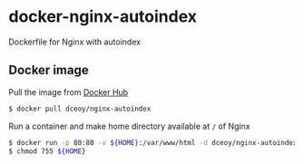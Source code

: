 docker-nginx-autoindex
======================

Dockerfile for Nginx with autoindex

Docker image
------------

Pull the image from [Docker Hub](https://hub.docker.com/r/dceoy/nginx/)

```sh
$ docker pull dceoy/nginx-autoindex
```

Run a container and make home directory available at `/` of Nginx

```sh
$ docker run -p 80:80 -v ${HOME}:/var/www/html -d dceoy/nginx-autoindex
$ chmod 755 ${HOME}
```
